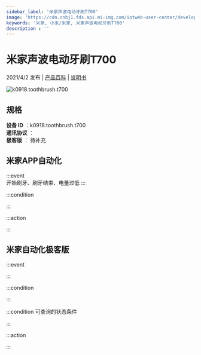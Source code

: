 ```yaml
---
sidebar_label: '米家声波电动牙刷T700'
image: 'https://cdn.cnbj1.fds.api.mi-img.com/iotweb-user-center/developer_1679047687652ampzi3sB.png?GalaxyAccessKeyId=AKVGLQWBOVIRQ3XLEW&Expires=9223372036854775807&Signature=c7Rz1GRgJc9hn2kRWWEFkIPNj24='
keywords: '米家, 小米/米家, 米家声波电动牙刷T700'
description : ''
---
```

# 米家声波电动牙刷T700

2021/4/2 发布 | [产品百科](https://home.mi.com/webapp/content/baike/product/index.html?model=k0918.toothbrush.t700/) | [说明书](https://home.mi.com/views/introduction.html?model=k0918.toothbrush.t700&region=cn)

![k0918.toothbrush.t700](https://cdn.cnbj1.fds.api.mi-img.com/iotweb-user-center/developer_1679047687652ampzi3sB.png?GalaxyAccessKeyId=AKVGLQWBOVIRQ3XLEW&Expires=9223372036854775807&Signature=c7Rz1GRgJc9hn2kRWWEFkIPNj24=)

## 规格  
> 
**设备 ID** ：k0918.toothbrush.t700  
**通讯协议** ：  
**极客版**  ： 待补充 


## 米家APP自动化  

:::event  
开始刷牙、刷牙结束、电量过低
:::

:::condition  

:::

:::action   

:::

## 米家自动化极客版  

:::event  

:::

:::condition  

:::

:::condition 可查询的状态条件  

:::

:::action  

:::

        
